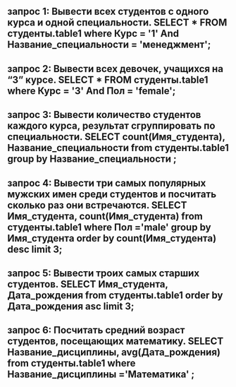 запрос 1: Вывести всех студентов с одного курса и одной специальности.
SELECT * FROM студенты.table1 where Курс = '1' And Название_специальности = 'менеджмент';
---------------------------------------------------------------------------------------------------
запрос 2: Вывести всех девочек, учащихся на “3” курсе.
SELECT * FROM студенты.table1 where Курс = '3' And Пол = 'female';
---------------------------------------------------------------------------------------------------
запрос 3: Вывести количество студентов каждого курса, результат сгруппировать по специальности.
SELECT count(Имя_студента), Название_специальности from студенты.table1 group by Название_специальности ;
---------------------------------------------------------------------------------------------------
запрос 4: Вывести три самых популярных мужских имен среди студентов и посчитать сколько раз они встречаются.
SELECT Имя_студента, count(Имя_студента) from студенты.table1 where Пол ='male' group by Имя_студента order by count(Имя_студента) desc limit 3;
---------------------------------------------------------------------------------------------------
запрос 5: Вывести троих самых старших студентов.
SELECT Имя_студента, Дата_рождения from студенты.table1 order by Дата_рождения asc limit 3;
---------------------------------------------------------------------------------------------------
запрос 6: Посчитать средний возраст студентов, посещающих математику.
SELECT Название_дисциплины, avg(Дата_рождения) from студенты.table1 where Название_дисциплины ='Математика' ;
---------------------------------------------------------------------------------------------------
